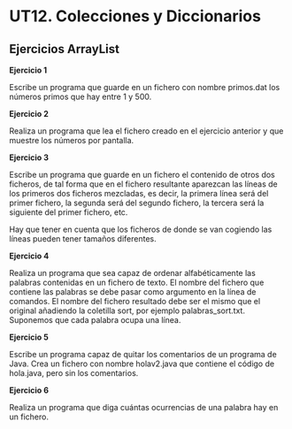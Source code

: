 # UT12. Colecciones y Diccionarios

## Ejercicios ArrayList

__Ejercicio 1__

Escribe un programa que guarde en un fichero con nombre primos.dat los números primos que hay entre 1 y 500.

__Ejercicio 2__

Realiza un programa que lea el fichero creado en el ejercicio anterior y que muestre los números por pantalla.

__Ejercicio 3__

Escribe un programa que guarde en un fichero el contenido de otros dos ficheros, de tal forma que en el fichero resultante aparezcan las líneas de los primeros dos ficheros mezcladas, es decir, la primera línea será del primer fichero, la segunda será del segundo fichero, la tercera será la siguiente del primer fichero, etc.

Hay que tener en cuenta que los ficheros de donde se van cogiendo las líneas pueden tener tamaños diferentes.

__Ejercicio 4__

Realiza un programa que sea capaz de ordenar alfabéticamente las palabras contenidas en un fichero de texto. El nombre del fichero que contiene las palabras se debe pasar como argumento en la línea de comandos. El nombre del fichero resultado debe ser el mismo que el original añadiendo la coletilla sort, por ejemplo palabras_sort.txt. Suponemos que cada palabra ocupa una línea.

__Ejercicio 5__

Escribe un programa capaz de quitar los comentarios de un programa de Java. Crea un fichero con nombre holav2.java que contiene el código de hola.java, pero sin los comentarios.

__Ejercicio 6__

Realiza un programa que diga cuántas ocurrencias de una palabra hay en un fichero.